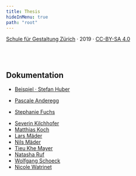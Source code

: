 ```yaml
---
title: Thesis
hideInMenu: true
path: "root"
---
```




<div class="column__text">


[Schule für Gestaltung Zürich](https://sfgz.ch/) · 2019 · [CC-BY-SA 4.0](https://creativecommons.org/licenses/by-sa/4.0/)


<br />
<br />


## Dokumentation

* [Beispiel · Stefan Huber](/posts/2020/example/)


* [Pascale Anderegg](/posts/2020/pascale/)
<!-- * [Marius Becker](/posts/2020/marius/) -->
* [Stephanie Fuchs](/posts/2020/steffi/)
<!-- * [Marc Hatt](/posts/2020/marc/) -->
* [Severin Kilchhofer](/posts/2020/severin/)
* [Matthias Koch](/posts/2020/matthias/)
* [Lars Mäder](/posts/2020/lars/)
* [Nils Mäder](/posts/2020/nils/)
* [Tieu Khe Mayer](/posts/2020/tieukhe/)
* [Natasha Ruf](/posts/2020/natasha/)
* [Wolfgang Schoeck](/posts/2020/wolfgang/)
* [Nicole Watrinet](/posts/2020/nicole/)


</div>
